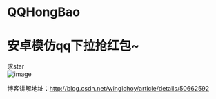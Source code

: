 # QQHongBao
安卓模仿qq下拉抢红包~
=======
求star  
![image](https://github.com/githubwing/QQHongBao/raw/master/perview.gif)

博客讲解地址：http://blog.csdn.net/wingichoy/article/details/50662592
